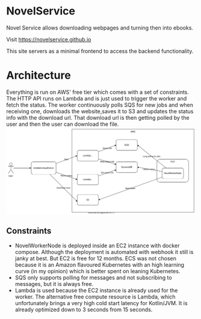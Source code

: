 # NovelService
Novel Service allows downloading webpages and turning then into ebooks.

Visit https://novelservice.github.io

This site servers as a minimal frontend to access the backend functionality.

# Architecture
Everything is run on AWS' free tier which comes with a set of constraints.
The HTTP API runs on Lambda and is just used to trigger the worker and fetch the status.
The worker continuously polls SQS for new jobs and when receiving one, downloads the website,saves it to S3 and updates the status info with the download url.
That download url is then getting polled by the user and then the user can download the file.
<img src="./doc/architecture.svg">

## Constraints
- NovelWorkerNode is deployed inside an EC2 instance with docker compose.
Although the deployment is automated with webhook it still is janky at best.
But EC2 is free for 12 months. ECS was not chosen because it is an Amazon flavoured Kubernetes with an high learning curve (in my opinion) which is better spent on leaning 
Kubernetes.
- SQS only supports polling for messages and not subscribing to messages, but it is always free.  
- Lambda is used because the EC2 instance is already used for the worker. The alternative free compute resource is Lambda, which unfortunately brings a very high cold start latency for Kotlin/JVM. It is already optimized down to 3 seconds from 15 seconds.
